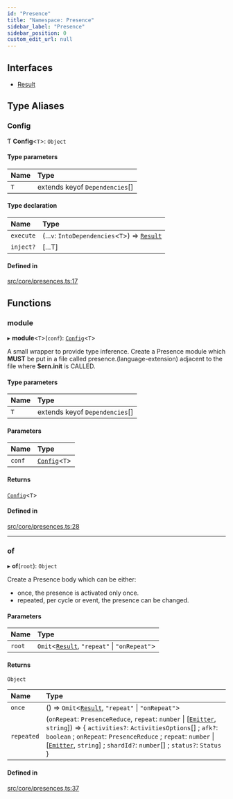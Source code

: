 ```yaml
---
id: "Presence"
title: "Namespace: Presence"
sidebar_label: "Presence"
sidebar_position: 0
custom_edit_url: null
---
```


## Interfaces

- [Result](../interfaces/Presence.Result.md)

## Type Aliases

### Config

Ƭ **Config**<`T`\>: `Object`

#### Type parameters

| Name | Type |
| :------ | :------ |
| `T` | extends keyof `Dependencies`[] |

#### Type declaration

| Name | Type |
| :------ | :------ |
| `execute` | (...`v`: `IntoDependencies`<`T`\>) => [`Result`](../interfaces/Presence.Result.md) |
| `inject?` | [...T] |

#### Defined in

[src/core/presences.ts:17](https://github.com/sern-handler/handler/blob/2106522/src/core/presences.ts#L17)

## Functions

### module

▸ **module**<`T`\>(`conf`): [`Config`](Presence.md#config)<`T`\>

A small wrapper to provide type inference.
Create a Presence module which **MUST** be put in a file called presence.(language-extension)
adjacent to the file where **Sern.init** is CALLED.

#### Type parameters

| Name | Type |
| :------ | :------ |
| `T` | extends keyof `Dependencies`[] |

#### Parameters

| Name | Type |
| :------ | :------ |
| `conf` | [`Config`](Presence.md#config)<`T`\> |

#### Returns

[`Config`](Presence.md#config)<`T`\>

#### Defined in

[src/core/presences.ts:28](https://github.com/sern-handler/handler/blob/2106522/src/core/presences.ts#L28)

___

### of

▸ **of**(`root`): `Object`

Create a Presence body which can be either: 
- once, the presence is activated only once.
- repeated, per cycle or event, the presence can be changed.

#### Parameters

| Name | Type |
| :------ | :------ |
| `root` | `Omit`<[`Result`](../interfaces/Presence.Result.md), ``"repeat"`` \| ``"onRepeat"``\> |

#### Returns

`Object`

| Name | Type |
| :------ | :------ |
| `once` | () => `Omit`<[`Result`](../interfaces/Presence.Result.md), ``"repeat"`` \| ``"onRepeat"``\> |
| `repeated` | (`onRepeat`: `PresenceReduce`, `repeat`: `number` \| [[`Emitter`](../interfaces/Emitter.md), `string`]) => \{ `activities?`: `ActivitiesOptions`[] ; `afk?`: `boolean` ; `onRepeat`: `PresenceReduce` ; `repeat`: `number` \| [[`Emitter`](../interfaces/Emitter.md), `string`] ; `shardId?`: `number`[] ; `status?`: `Status`  } |

#### Defined in

[src/core/presences.ts:37](https://github.com/sern-handler/handler/blob/2106522/src/core/presences.ts#L37)
